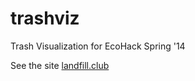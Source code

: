 trashviz
========

Trash Visualization for EcoHack Spring '14


See the site [landfill.club](http://landfill.club/)
